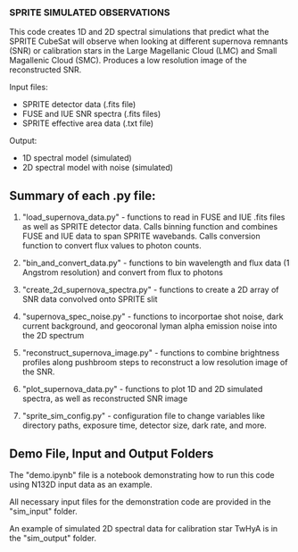 ### SPRITE SIMULATED OBSERVATIONS

This code creates 1D and 2D spectral simulations that predict what the SPRITE CubeSat will observe when looking at different supernova remnants (SNR) or calibration stars in the Large Magellanic Cloud (LMC) and Small Magallenic Cloud (SMC).  Produces a low resolution image of the reconstructed SNR.

Input files:
- SPRITE detector data (.fits file)
- FUSE and IUE SNR spectra (.fits files)
- SPRITE effective area data (.txt file)

Output:
- 1D spectral model (simulated)
- 2D spectral model with noise (simulated)


## Summary of each .py file:

1. "load_supernova_data.py" - functions to read in FUSE and IUE .fits files as well as SPRITE detector data.  Calls binning function and combines FUSE and IUE data to span SPRITE wavebands.  Calls conversion function to convert flux values to photon counts.

2. "bin_and_convert_data.py" - functions to bin wavelength and flux data (1 Angstrom resolution) and convert from flux to photons

3. "create_2d_supernova_spectra.py" - functions to create a 2D array of SNR data convolved onto SPRITE slit

4. "supernova_spec_noise.py" - functions to incorportae shot noise, dark current background, and geocoronal lyman alpha emission noise into the 2D spectrum

5. "reconstruct_supernova_image.py" - functions to combine brightness profiles along pushbroom steps to reconstruct a low resolution image of the SNR.

6. "plot_supernova_data.py" - functions to plot 1D and 2D simulated spectra, as well as reconstructed SNR image

7. "sprite_sim_config.py" - configuration file to change variables like directory paths, exposure time, detector size, dark rate, and more.


## Demo File, Input and Output Folders
The "demo.ipynb" file is a notebook demonstrating how to run this code using N132D input data as an example.

All necessary input files for the demonstration code are provided in the "sim_input" folder.

An example of simulated 2D spectral data for calibration star TwHyA is in the "sim_output" folder.





